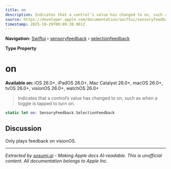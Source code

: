 ```yaml
---
title: on
description: Indicates that a control’s value has changed to on, such as when a toggle is tapped to turn on.
source: https://developer.apple.com/documentation/swiftui/sensoryfeedback/selectionfeedback/on
timestamp: 2025-10-29T00:09:38.901Z
---
```


**Navigation:** [Swiftui](/documentation/swiftui) › [sensoryfeedback](/documentation/swiftui/sensoryfeedback) › [selectionfeedback](/documentation/swiftui/sensoryfeedback/selectionfeedback)

**Type Property**

# on

**Available on:** iOS 26.0+, iPadOS 26.0+, Mac Catalyst 26.0+, macOS 26.0+, tvOS 26.0+, visionOS 26.0+, watchOS 26.0+

> Indicates that a control’s value has changed to on, such as when a toggle is tapped to turn on.

```swift
static let on: SensoryFeedback.SelectionFeedback
```

## Discussion

Only plays feedback on visionOS.

---

*Extracted by [sosumi.ai](https://sosumi.ai) - Making Apple docs AI-readable.*
*This is unofficial content. All documentation belongs to Apple Inc.*
